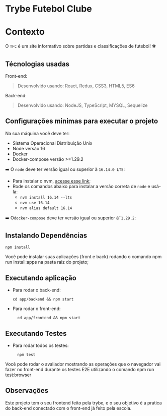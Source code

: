 # Trybe Futebol Clube

# Contexto

O `TFC` é um site informativo sobre partidas e classificações de futebol! ⚽️

## Técnologias usadas

Front-end:
> Desenvolvido usando: React, Redux, CSS3, HTML5, ES6

Back-end:
> Desenvolvido usando: NodeJS, TypeScript, MYSQL, Sequelize

## Configurações minimas para executar o projeto

Na sua máquina você deve ter:

 - Sistema Operacional Distribuição Unix
 - Node versão 16
 - Docker
 - Docker-compose versão >=1.29.2

➡️ O `node` deve ter versão igual ou superior à `16.14.0 LTS`:
  - Para instalar o nvm, [acesse esse link](https://github.com/nvm-sh/nvm#installing-and-updating);
  - Rode os comandos abaixo para instalar a versão correta de `node` e usá-la:
    - `nvm install 16.14 --lts`
    - `nvm use 16.14`
    - `nvm alias default 16.14`

➡️ O`docker-compose` deve ter versão igual ou superior à`ˆ1.29.2`:

## Instalando Dependências

```bash
npm install
```
Você pode instalar suas aplicações (front e back) rodando o comando npm run install:apps na pasta raiz do projeto;

## Executando aplicação

* Para rodar o back-end:

  ```
  cd app/backend && npm start
  ```
* Para rodar o front-end:

  ```
    cd app/frontend && npm start
  ```

## Executando Testes

* Para rodar todos os testes:
  ```
    npm test
  ```
Você pode rodar o avaliador mostrando as operações que o navegador vai fazer no front-end durante os testes E2E utilizando o comando npm run test:browser

## Observações

Este projeto tem o seu frontend feito pela trybe, e o seu objetivo é a pratica do back-end conectado com o front-end já feito pela escola. 
